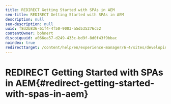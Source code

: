```yaml
---
title: REDIRECT Getting Started with SPAs in AEM
seo-title: REDIRECT Getting Started with SPAs in AEM
description: null
seo-description: null
uuid: f8d2b836-61f4-4f50-9003-a5d535276c52
contentOwner: bohnert
discoiquuid: a066ea57-d249-433c-bd9f-8d0f43f9bbac
noindex: true
redirecttarget: /content/help/en/experience-manager/6-4/sites/developing/using/spa-getting-started-angular
---
```


# REDIRECT Getting Started with SPAs in AEM{#redirect-getting-started-with-spas-in-aem}

